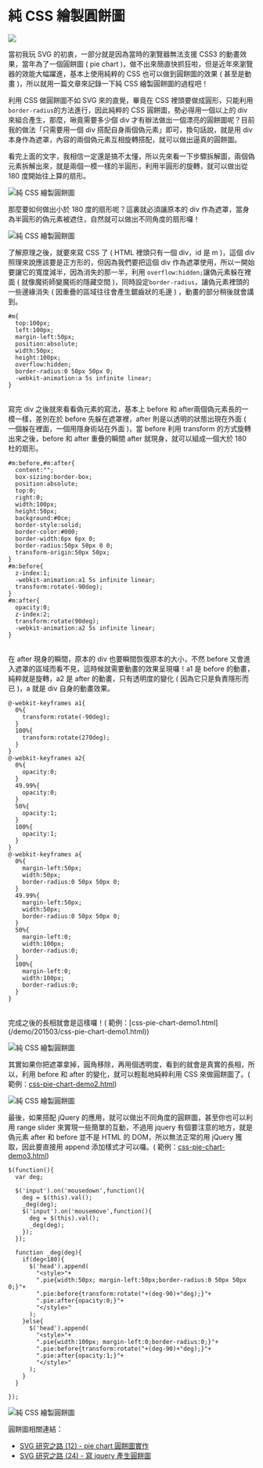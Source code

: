 # 純 CSS 繪製圓餅圖  

![](/img/articles/201503/css-pie-chart.gif#preview-img)

當初我玩 SVG 的初衷，一部分就是因為當時的瀏覽器無法支援 CSS3 的動畫效果，當年為了一個圓餅圖 ( pie chart )，做不出來簡直快抓狂啦，但是近年來瀏覽器的效能大幅躍進，基本上使用純粹的 CSS 也可以做到圓餅圖的效果 ( 甚至是動畫 )，所以就用一篇文章來記錄一下純 CSS 繪製圓餅圖的過程吧！

利用 CSS 做圓餅圖不如 SVG 來的直覺，畢竟在 CSS 裡頭要做成圓形，只能利用`border-radius`的方法進行，因此純粹的 CSS 圓餅圖，勢必得用一個以上的 div 來組合產生，那麼，啾竟需要多少個 div 才有辦法做出一個漂亮的圓餅圖呢？目前我的做法「只需要用一個 div 搭配自身兩個偽元素」即可，換句話說，就是用 div 本身作為遮罩，內容的兩個偽元素互相旋轉搭配，就可以做出逼真的圓餅圖。

看完上面的文字，我相信一定還是搞不太懂，所以先來看一下步驟拆解圖，兩個偽元素拆解出來，就是兩個一模一樣的半圓形，利用半圓形的旋轉，就可以做出從 180 度開始往上算的扇形。

![純 CSS 繪製圓餅圖](/img/articles/201503/20150324_2_02.jpg)

那麼要如何做出小於 180 度的扇形呢？這裏就必須讓原本的 div 作為遮罩，當身為半圓形的偽元素被遮住，自然就可以做出不同角度的扇形囉！

![純 CSS 繪製圓餅圖](/img/articles/201503/20150324_2_03.jpg)

了解原理之後，就要來寫 CSS 了 ( HTML 裡頭只有一個 div，id 是 m )，這個 div 照理來說應該要是正方形的，但因為我們要把這個 div 作為遮罩使用，所以一開始要讓它的寬度減半，因為消失的那一半，利用 `overflow:hidden;`讓偽元素躲在裡面 ( 就像魔術師變魔術的隱藏空間 )，同時設定`border-radius`，讓偽元素裡頭的一些邊緣消失 ( 因重疊的區域往往會產生鋸齒狀的毛邊 ) ，動畫的部分稍後就會講到。

	#m{
	  top:100px;
	  left:100px;
	  margin-left:50px;
	  position:absolute;
	  width:50px;
	  height:100px;
	  overflow:hidden;
	  border-radius:0 50px 50px 0;
	  -webkit-animation:a 5s infinite linear;
	}

<br/>
寫完 div 之後就來看看偽元素的寫法，基本上 before 和 after兩個偽元素長的一模一樣，差別在於 before 先躲在遮罩裡，after 則是以透明的狀態出現在外面 ( 一個躲在裡面，一個用隱身術站在外面 )，當 before 利用 transform 的方式旋轉出來之後，before 和 after 重疊的瞬間 after 就現身，就可以組成一個大於 180 杜的扇形。

	#m:before,#m:after{
	  content:"";
	  box-sizing:border-box;
	  position:absolute;
	  top:0;
	  right:0; 
	  width:100px;
	  height:50px;
	  background:#0ce;
	  border-style:solid;
	  border-color:#000;
	  border-width:6px 6px 0;
	  border-radius:50px 50px 0 0;
	  transform-origin:50px 50px;
	}
	#m:before{
	  z-index:1;
	  -webkit-animation:a1 5s infinite linear;
	  transform:rotate(-90deg);
	}
	#m:after{
	  opacity:0;
	  z-index:2;
	  transform:rotate(90deg);
	  -webkit-animation:a2 5s infinite linear;
	}

<br/>
在 after 現身的瞬間，原本的 div 也要瞬間恢復原本的大小，不然 before 又會進入遮罩的區域而看不見，這時候就需要動畫的效果呈現囉！a1 是 before 的動畫，純粹就是旋轉，a2 是 after 的動畫，只有透明度的變化 ( 因為它只是負責隱形而已 )，a 就是 div 自身的動畫效果。

	@-webkit-keyframes a1{
	  0%{ 
	    transform:rotate(-90deg);
	  }
	  100%{ 
	    transform:rotate(270deg);
	  }
	}
	@-webkit-keyframes a2{
	  0%{
	    opacity:0;
	  }
	  49.99%{
	    opacity:0;
	  }
	  50%{
	    opacity:1;
	  }
	  100%{
	    opacity:1;
	  }
	}
	@-webkit-keyframes a{
	  0%{
	    margin-left:50px;
	    width:50px;
	    border-radius:0 50px 50px 0;
	  }
	  49.99%{
	    margin-left:50px;
	    width:50px;
	    border-radius:0 50px 50px 0;
	  }
	  50%{
	    margin-left:0;
	    width:100px;
	    border-radius:0;
	  }
	  100%{
	    margin-left:0;
	    width:100px;
	    border-radius:0;
	  }
	}

<br/>
完成之後的長相就會是這樣囉！( 範例：[css-pie-chart-demo1.html](/demo/201503/css-pie-chart-demo1.html))

![純 CSS 繪製圓餅圖](/img/articles/201503/20150324_2_04.gif)

其實如果你把遮罩拿掉，圓角移除，再用個透明度，看到的就會是真實的長相，所以，利用 before 和 after 的變化，就可以輕鬆地純粹利用 CSS 來做圓餅圖了。( 範例：[css-pie-chart-demo2.html](/demo/201503/css-pie-chart-demo2.html))

![純 CSS 繪製圓餅圖](/img/articles/201503/20150324_2_05.gif)

最後，如果搭配 jQuery 的應用，就可以做出不同角度的圓餅圖，甚至你也可以利用 range slider 來實現一些簡單的互動，不過用 jquery 有個要注意的地方，就是偽元素 after 和 before 並不是 HTML 的 DOM，所以無法正常的用 jQuery 獲取，因此要直接用 append 添加樣式才可以囉。( 範例：[css-pie-chart-demo3.html](/demo/201503/css-pie-chart-demo3.html))

	$(function(){
	  var deg;
	  
	  $('input').on('mousedown',function(){
	    deg = $(this).val();
	    _deg(deg);
	    $('input').on('mousemove',function(){
	      deg = $(this).val();
	      _deg(deg);
	    });
	  });
	  
	  function _deg(deg){
	    if(deg<180){
	      $('head').append(
	        "<style>"+
	        ".pie{width:50px; margin-left:50px;border-radius:0 50px 50px 0;}"+
	        ".pie:before{transform:rotate("+(deg-90)+"deg);}"+
	        ".pie:after{opacity:0;}"+
	        "</style>"
	      );
	    }else{
	      $('head').append(
	        "<style>"+
	        ".pie{width:100px; margin-left:0;border-radius:0;}"+
	        ".pie:before{transform:rotate("+(deg-90)+"deg);}"+
	        ".pie:after{opacity:1;}"+
	        "</style>"
	      );
	    }
	  }
	  
	});


![純 CSS 繪製圓餅圖](/img/articles/201503/css-pie-chart.gif)

圓餅圖相關連結：

- [SVG 研究之路 (12) - pie chart 圓餅圖實作](http://www.oxxostudio.tw/articles/201406/svg-12-pie-chart.html)
- [SVG 研究之路 (24) - 寫 jquery 產生圓餅圖](http://www.oxxostudio.tw/articles/201409/svg-24-jquery-pie-chart.html)


